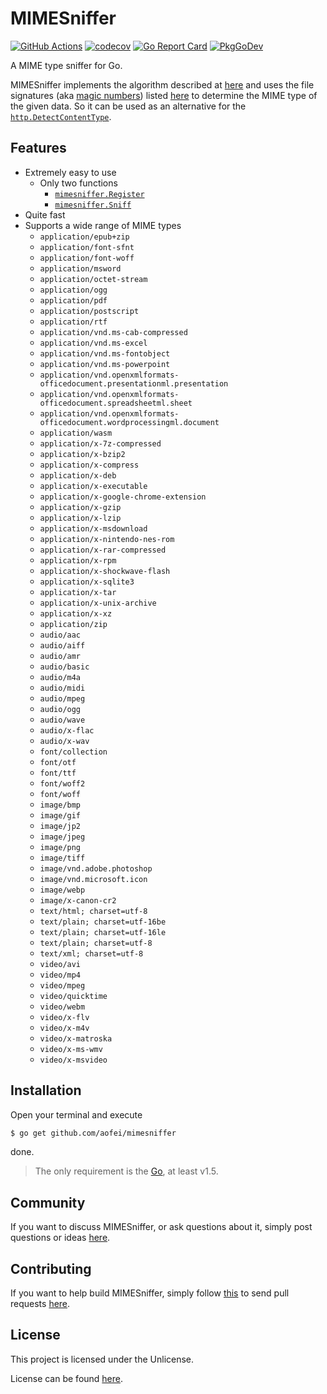 # MIMESniffer

[![GitHub Actions](https://github.com/aofei/mimesniffer/workflows/Main/badge.svg)](https://github.com/aofei/mimesniffer)
[![codecov](https://codecov.io/gh/aofei/mimesniffer/branch/master/graph/badge.svg)](https://codecov.io/gh/aofei/mimesniffer)
[![Go Report Card](https://goreportcard.com/badge/github.com/aofei/mimesniffer)](https://goreportcard.com/report/github.com/aofei/mimesniffer)
[![PkgGoDev](https://pkg.go.dev/badge/github.com/aofei/mimesniffer)](https://pkg.go.dev/github.com/aofei/mimesniffer)

A MIME type sniffer for Go.

MIMESniffer implements the algorithm described at
[here](https://mimesniff.spec.whatwg.org) and uses the file signatures (aka
[magic numbers](https://en.wikipedia.org/wiki/Magic_number_\(programming\)#Magic_numbers_in_files))
listed [here](https://www.garykessler.net/library/file_sigs.html) to determine
the MIME type of the given data. So it can be used as an alternative for the
[`http.DetectContentType`](https://pkg.go.dev/net/http#DetectContentType).

## Features

* Extremely easy to use
	* Only two functions
		* [`mimesniffer.Register`](https://pkg.go.dev/github.com/aofei/mimesniffer#Register)
		* [`mimesniffer.Sniff`](https://pkg.go.dev/github.com/aofei/mimesniffer#Sniff)
* Quite fast
* Supports a wide range of MIME types
	* `application/epub+zip`
	* `application/font-sfnt`
	* `application/font-woff`
	* `application/msword`
	* `application/octet-stream`
	* `application/ogg`
	* `application/pdf`
	* `application/postscript`
	* `application/rtf`
	* `application/vnd.ms-cab-compressed`
	* `application/vnd.ms-excel`
	* `application/vnd.ms-fontobject`
	* `application/vnd.ms-powerpoint`
	* `application/vnd.openxmlformats-officedocument.presentationml.presentation`
	* `application/vnd.openxmlformats-officedocument.spreadsheetml.sheet`
	* `application/vnd.openxmlformats-officedocument.wordprocessingml.document`
	* `application/wasm`
	* `application/x-7z-compressed`
	* `application/x-bzip2`
	* `application/x-compress`
	* `application/x-deb`
	* `application/x-executable`
	* `application/x-google-chrome-extension`
	* `application/x-gzip`
	* `application/x-lzip`
	* `application/x-msdownload`
	* `application/x-nintendo-nes-rom`
	* `application/x-rar-compressed`
	* `application/x-rpm`
	* `application/x-shockwave-flash`
	* `application/x-sqlite3`
	* `application/x-tar`
	* `application/x-unix-archive`
	* `application/x-xz`
	* `application/zip`
	* `audio/aac`
	* `audio/aiff`
	* `audio/amr`
	* `audio/basic`
	* `audio/m4a`
	* `audio/midi`
	* `audio/mpeg`
	* `audio/ogg`
	* `audio/wave`
	* `audio/x-flac`
	* `audio/x-wav`
	* `font/collection`
	* `font/otf`
	* `font/ttf`
	* `font/woff2`
	* `font/woff`
	* `image/bmp`
	* `image/gif`
	* `image/jp2`
	* `image/jpeg`
	* `image/png`
	* `image/tiff`
	* `image/vnd.adobe.photoshop`
	* `image/vnd.microsoft.icon`
	* `image/webp`
	* `image/x-canon-cr2`
	* `text/html; charset=utf-8`
	* `text/plain; charset=utf-16be`
	* `text/plain; charset=utf-16le`
	* `text/plain; charset=utf-8`
	* `text/xml; charset=utf-8`
	* `video/avi`
	* `video/mp4`
	* `video/mpeg`
	* `video/quicktime`
	* `video/webm`
	* `video/x-flv`
	* `video/x-m4v`
	* `video/x-matroska`
	* `video/x-ms-wmv`
	* `video/x-msvideo`

## Installation

Open your terminal and execute

```bash
$ go get github.com/aofei/mimesniffer
```

done.

> The only requirement is the [Go](https://golang.org), at least v1.5.

## Community

If you want to discuss MIMESniffer, or ask questions about it, simply post
questions or ideas [here](https://github.com/aofei/mimesniffer/issues).

## Contributing

If you want to help build MIMESniffer, simply follow
[this](https://github.com/aofei/mimesniffer/wiki/Contributing) to send pull requests
[here](https://github.com/aofei/mimesniffer/pulls).

## License

This project is licensed under the Unlicense.

License can be found [here](LICENSE).
